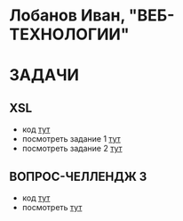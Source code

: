 # Лобанов Иван, "ВЕБ-ТЕХНОЛОГИИ"

# ЗАДАЧИ

## XSL
- код [тут](https://github.com/mamonten0k/web_itmo/tree/main/xsl)
- посмотреть задание 1 [тут](https://mamonten0k.github.io/web_itmo/xsl/xsl_1.xml)
- посмотреть задание 2 [тут](https://mamonten0k.github.io/web_itmo/xsl/xsl_2.xml)

## ВОПРОС-ЧЕЛЛЕНДЖ 3
- код [тут](https://github.com/mamonten0k/web_itmo/tree/main/challenge_3)
- посмотреть [тут](https://mamonten0k.github.io/web_itmo/challenge_3/)